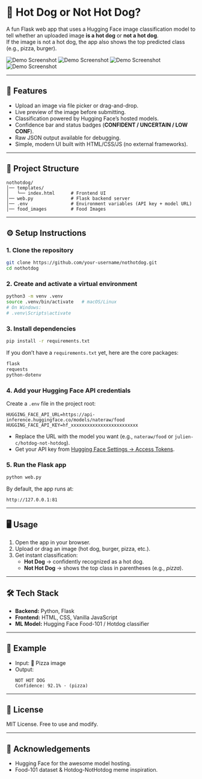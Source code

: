 # 🌭 Hot Dog or Not Hot Dog?

A fun Flask web app that uses a Hugging Face image classification model to tell whether an uploaded image **is a hot dog** or **not a hot dog**.  
If the image is not a hot dog, the app also shows the top predicted class (e.g., pizza, burger).

![Demo Screenshot](hot_dog.png)
![Demo Screenshot](pizza.png)
![Demo Screenshot](pasta.png)
![Demo Screenshot](hamburger.png)


---

## 🚀 Features
- Upload an image via file picker or drag-and-drop.
- Live preview of the image before submitting.
- Classification powered by Hugging Face’s hosted models.
- Confidence bar and status badges (**CONFIDENT / UNCERTAIN / LOW CONF**).
- Raw JSON output available for debugging.
- Simple, modern UI built with HTML/CSS/JS (no external frameworks).

---

## 📂 Project Structure
```
nothotdog/
│── templates/
│   └── index.html      # Frontend UI
│── web.py              # Flask backend server
│── .env                # Environment variables (API key + model URL)
│── food_images         # Food Images

```

---

## ⚙️ Setup Instructions

### 1. Clone the repository
```bash
git clone https://github.com/your-username/nothotdog.git
cd nothotdog
```

### 2. Create and activate a virtual environment
```bash
python3 -m venv .venv
source .venv/bin/activate   # macOS/Linux
# On Windows:
# .venv\Scripts\activate
```

### 3. Install dependencies
```bash
pip install -r requirements.txt
```

If you don’t have a `requirements.txt` yet, here are the core packages:
```txt
flask
requests
python-dotenv
```

### 4. Add your Hugging Face API credentials
Create a `.env` file in the project root:

```dotenv
HUGGING_FACE_API_URL=https://api-inference.huggingface.co/models/nateraw/food
HUGGING_FACE_API_KEY=hf_xxxxxxxxxxxxxxxxxxxxxxxxx
```

- Replace the URL with the model you want (e.g., `nateraw/food` or `julien-c/hotdog-not-hotdog`).
- Get your API key from [Hugging Face Settings → Access Tokens](https://huggingface.co/settings/tokens).

### 5. Run the Flask app
```bash
python web.py
```

By default, the app runs at:
```
http://127.0.0.1:81
```

---

## 🖥️ Usage
1. Open the app in your browser.  
2. Upload or drag an image (hot dog, burger, pizza, etc.).  
3. Get instant classification:  
   - **Hot Dog** → confidently recognized as a hot dog.  
   - **Not Hot Dog** → shows the top class in parentheses (e.g., *pizza*).  

---

## 🛠️ Tech Stack
- **Backend:** Python, Flask  
- **Frontend:** HTML, CSS, Vanilla JavaScript  
- **ML Model:** Hugging Face Food-101 / Hotdog classifier  

---

## 📸 Example
- Input: 🍕 Pizza image  
- Output:  
  ```
  NOT HOT DOG
  Confidence: 92.1% · (pizza)
  ```

---

## 📜 License
MIT License. Free to use and modify.

---

## 🙌 Acknowledgements
- Hugging Face for the awesome model hosting.  
- Food-101 dataset & Hotdog-NotHotdog meme inspiration.
